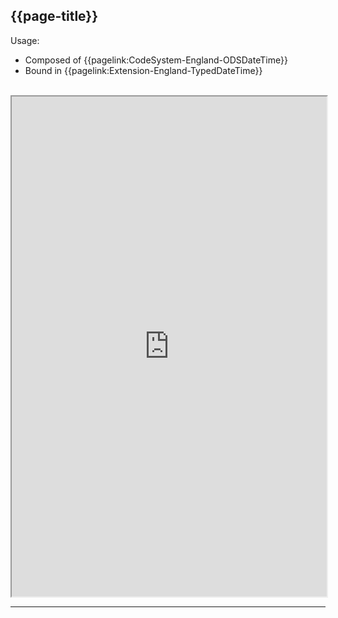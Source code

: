 ## {{page-title}}

Usage:
- Composed of {{pagelink:CodeSystem-England-ODSDateTime}}
- Bound in {{pagelink:Extension-England-TypedDateTime}}

<br>

<iframe src="https://simplifier.net/guide/nhs-england-implementation-guide-stu1/Home/Terminology/All-ValueSets/ValueSet-England-TypedDateTime?version=1.1.0"  height="800px" width="100%"></iframe>

---